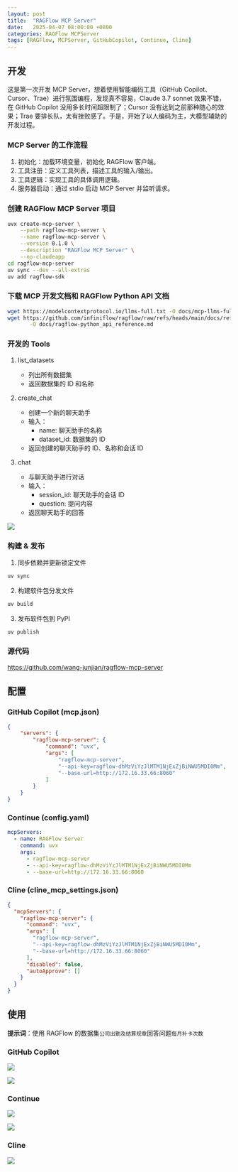 ```yaml
---
layout: post
title:  "RAGFlow MCP Server"
date:   2025-04-07 08:00:00 +0800
categories: RAGFlow MCPServer
tags: [RAGFlow, MCPServer, GitHubCopilot, Continue, Cline]
---
```


## 开发

这是第一次开发 MCP Server，想着使用智能编码工具（GitHub Copilot、Cursor、Trae）进行氛围编程，发现真不容易，Claude 3.7 sonnet 效果不错，在 GitHub Copilot 没用多长时间超限制了；Cursor 没有达到之前那种随心的效果；Trae 要排长队，太有挫败感了。于是，开始了以人编码为主，大模型辅助的开发过程。

### MCP Server 的工作流程

1. 初始化：加载环境变量，初始化 RAGFlow 客户端。
2. 工具注册：定义工具列表，描述工具的输入/输出。
3. 工具逻辑：实现工具的具体调用逻辑。
4. 服务器启动：通过 stdio 启动 MCP Server 并监听请求。

### 创建 RAGFlow MCP Server 项目

```bash
uvx create-mcp-server \
    --path ragflow-mcp-server \
    --name ragflow-mcp-server \
    --version 0.1.0 \
    --description "RAGFlow MCP Server" \
    --no-claudeapp
cd ragflow-mcp-server
uv sync --dev --all-extras
uv add ragflow-sdk
```

### 下载 MCP 开发文档和 RAGFlow Python API 文档

```bash
wget https://modelcontextprotocol.io/llms-full.txt -O docs/mcp-llms-full.txt
wget https://github.com/infiniflow/ragflow/raw/refs/heads/main/docs/references/python_api_reference.md \
       -O docs/ragflow-python_api_reference.md
```

### 开发的 Tools
  
1. list_datasets
    - 列出所有数据集
    - 返回数据集的 ID 和名称

2. create_chat
    - 创建一个新的聊天助手
    - 输入：
      - name: 聊天助手的名称
      - dataset_id: 数据集的 ID
    - 返回创建的聊天助手的 ID、名称和会话 ID

3. chat
    - 与聊天助手进行对话
    - 输入：
      - session_id: 聊天助手的会话 ID
      - question: 提问内容
    - 返回聊天助手的回答

![](/images/2025/ragflow-mcp-server/ragflow-mcp-server.png)

### 构建 & 发布

1. 同步依赖并更新锁定文件

```bash
uv sync
```

2. 构建软件包分发文件

```bash
uv build
```

3. 发布软件包到 PyPI

```bash
uv publish
```

### 源代码

https://github.com/wang-junjian/ragflow-mcp-server


## 配置

### GitHub Copilot (mcp.json)

```json
{
    "servers": {
        "ragflow-mcp-server": {
            "command": "uvx",
            "args": [
                "ragflow-mcp-server",
                "--api-key=ragflow-dhMzViYzJlMTM1NjExZjBiNWU5MDI0Mm",
                "--base-url=http://172.16.33.66:8060"
            ]
        }
    }
}
```

### Continue (config.yaml)

```yaml
mcpServers:
  - name: RAGFlow Server
    command: uvx
    args:
      - ragflow-mcp-server
      - --api-key=ragflow-dhMzViYzJlMTM1NjExZjBiNWU5MDI0Mm
      - --base-url=http://172.16.33.66:8060
```

### Cline (cline_mcp_settings.json)

```json
{
  "mcpServers": {
    "ragflow-mcp-server": {
      "command": "uvx",
      "args": [
        "ragflow-mcp-server",
        "--api-key=ragflow-dhMzViYzJlMTM1NjExZjBiNWU5MDI0Mm",
        "--base-url=http://172.16.33.66:8060"
      ],
      "disabled": false,
      "autoApprove": []
    }
  }
}
```


## 使用

**提示词**：使用 RAGFlow 的数据集`公司出勤及结算规章`回答问题`每月补卡次数`

### GitHub Copilot

![](/images/2025/ragflow-mcp-server/VSCodeGitHubCopilotCall1.png)

![](/images/2025/ragflow-mcp-server/VSCodeGitHubCopilotCall2.png)

### Continue

![](/images/2025/ragflow-mcp-server/ContinueAgentCall.png)

![](/images/2025/ragflow-mcp-server/ContinueAgentStepCall.png)

### Cline

![](/images/2025/ragflow-mcp-server/ClinePlanCall.png)

